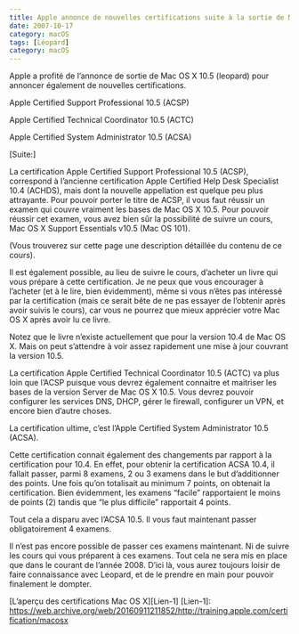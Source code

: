 ```yaml
---
title: Apple annonce de nouvelles certifications suite à la sortie de Mac OS X 10.5
date: 2007-10-17
category: macOS
tags: [Léopard]
category: macOS
---
```


Apple a profité de l’annonce de sortie de Mac OS X 10.5 (leopard) pour annoncer également de nouvelles certifications.

Apple Certified Support Professional 10.5 (ACSP)

Apple Certified Technical Coordinator 10.5 (ACTC)

Apple Certified System Administrator 10.5 (ACSA)

[Suite:]

La certification Apple Certified Support Professional 10.5 (ACSP), correspond à l’ancienne certification Apple Certified Help Desk Specialist 10.4 (ACHDS), mais dont la nouvelle appellation est quelque peu plus attrayante. Pour pouvoir porter le titre de ACSP, il vous faut réussir un examen qui couvre vraiment les bases de Mac OS X 10.5. Pour pouvoir réussir cet examen, vous avez bien sûr la possibilité de suivre un cours, Mac OS X Support Essentials v10.5 (Mac OS 101).

(Vous trouverez sur cette page une description détaillée du contenu de ce cours).

Il est également possible, au lieu de suivre le cours, d’acheter un livre qui vous prépare à cette certification. Je ne peux que vous encourager à l’acheter (et à le lire, bien évidemment), même si vous n’êtes pas intéressé par la certification (mais ce serait bête de ne pas essayer de l’obtenir après avoir suivis le cours), car vous ne pourrez que mieux apprécier votre Mac OS X après avoir lu ce livre.

Notez que le livre n’existe actuellement que pour la version 10.4 de Mac OS X. Mais on peut s’attendre à voir assez rapidement une mise à jour couvrant la version 10.5.

La certification Apple Certified Technical Coordinator 10.5 (ACTC) va plus loin que l’ACSP puisque vous devrez également connaitre et maitriser les bases de la version Server de Mac OS X 10.5. Vous devrez pouvoir configurer les services DNS, DHCP, gérer le firewall, configurer un VPN, et encore bien d’autre choses.

La certification ultime, c’est l’Apple Certified System Administrator 10.5 (ACSA).

Cette certification connait également des changements par rapport à la certification pour 10.4. En effet, pour obtenir la certification ACSA 10.4, il fallait passer, parmi 8 examens, 2 ou 3 examens dans le but d’additionner des points. Une fois qu’on totalisait au minimum 7 points, on obtenait la certification. Bien évidemment, les examens “facile” rapportaient le moins de points (2) tandis que “le plus difficile” rapportait 4 points.

Tout cela a disparu avec l’ACSA 10.5. Il vous faut maintenant passer obligatoirement 4 examens.

Il n’est pas encore possible de passer ces examens maintenant. Ni de suivre les cours qui vous préparent à ces examens. Tout cela ne sera mis en place que dans le courant de l’année 2008. D’ici là, vous aurez toujours loisir de faire connaissance avec Leopard, et de le prendre en main pour pouvoir finalement le dompter.

[L’aperçu des certifications Mac OS X][Lien-1]
[Lien-1]: https://web.archive.org/web/20160911211852/http://training.apple.com/certification/macosx
